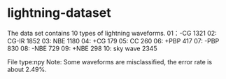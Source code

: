 # lightning-dataset
The data set contains 10 types of lightning waveforms.
01：-CG       1321
02: CG-IR     1852
03: NBE       1180
04: +CG       179
05: CC        260
06: +PBP      417
07: -PBP      830
08: -NBE      729
09: +NBE      298
10: sky wave  2345

File type:npy
Note: Some waveforms are misclassified, the error rate is about 2.49%.
